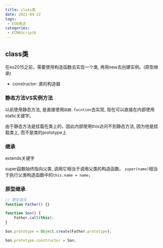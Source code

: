 ```yaml
---
title: class类
date: 2021-04-22
tags:
 - ES6简述
categories: 
 - ECMAScript6
---
```


## class类

在es2015之前，需要使用构造函数去实现一个类, 再用new去创建实例。(原型继承)

+ constructor: 类的构造器

### 静态方法VS实例方法

以前使用静态方法, 是直接使用`函数.fucntion`去实现, 现在可以直接在内部使用static关键字。

由于静态方法是挂载在类上的，因此内部使用this访问不到静态方法, 因为他是挂载类上, 而不是类的prototype上

### 继承

extends关键字

super函数始终指向父类, 调用它相当于调用父类的构造函数。
```super(name)```相当于执行父类构造函数中的```this.name = name;```

### 原型继承

```javaScript
// 寄生组合
function Father() {}

function Son() {
    Father.call(this);
}

Son.prototype = Object.create(Father.prototype);

Son.prototype.constructor = Son;
```